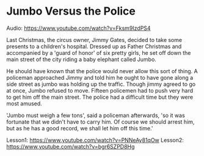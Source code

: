 # Jumbo Versus the Police

Audio: https://www.youtube.com/watch?v=Fksm9IzdPS4

Last Christmas, the circus owner, Jimmy Gates, decided to take some presents to a children's hospital. Dressed up as Father Christmas and accompanied by a 'guard of honor' of six pretty girls, he set off down the main street of the city riding a baby elephant called Jumbo.

He should have known that the police would never allow this sort of thing. A policeman approached Jimmy and told him he ought to have gone along a side street as jumbo was holding up the traffic. Though jimmy agreed to go at once, Jumbo refused to move. Fifteen policemen had to push very hard to get him off the main street. The police had a difficult time but they were most amused.

'Jumbo must weigh a few tons', said a policeman afterwards, 'so it was fortunate that we didn't have to carry him. Of course we should arrest him, but as he has a good record, we shall let him off this time.'

Lesson1: https://www.youtube.com/watch?v=PNNeAy81qOw
Lesson2: https://www.youtube.com/watch?v=bgr6SZPD8Hg
